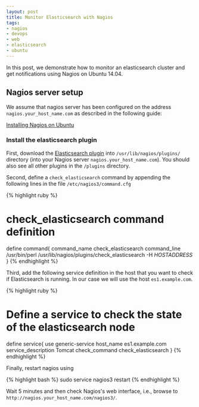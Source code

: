 ```yaml
---
layout: post
title: Monitor Elasticsearch with Nagios
tags:
- nagios
- devops
- web
- elasticsearch
- ubuntu
---
```


In this post, we demonstrate how to monitor an elasticsearch cluster and get notifications using Nagios on Ubuntu 14.04.

## Nagios server setup

We assume that nagios server has been configured on the address `nagios.your_host_name.com` as described in the following guide:

[Installing Nagios on Ubuntu](https://help.ubuntu.com/lts/serverguide/nagios.html)

### Install the elasticsearch plugin

First, download the [Elasticsearch plugin](https://github.com/zouzias/check_elasticsearch) into `/usr/lib/nagios/plugins/` directory (into your Nagios server `nagios.your_host_name.com`). You should also see all other plugins in the `/plugins` directory.

Second, define a `check_elasticsearch` command by appending the following lines in the file `/etc/nagios3/command.cfg`

{% highlight ruby %}
# check_elasticsearch command definition
define command{
       command_name check_elasticsearch
       command_line /usr/bin/perl /usr/lib/nagios/plugins/check_elasticsearch -H $HOSTADDRESS$
}
{% endhighlight %}

Third, add the following service definition in the host that you want to check if Elasticsearch is running. In our case we will use the host `es1.example.com`.

{% highlight ruby %}
# Define a service to check the state of the elasticsearch node
define service{
       use                  generic-service
       host_name            es1.example.com
       service_description  Tomcat
       check_command        check_elasticsearch
}
{% endhighlight %}

Finally, restart nagios using

{% highlight bash %}
sudo service nagios3 restart
{% endhighlight %}

Wait 5 minutes and then check Nagios's web interface, i.e., browse to `http://nagios.your_host_name.com/nagios3/`.
